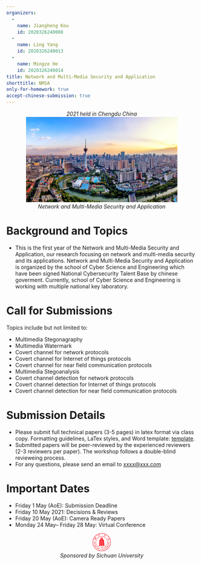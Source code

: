 ```yaml
---
organizers:
  -
    name: Jiangheng Kou
    id: 2020326240008
  -
    name: Ling Yang
    id: 2020326240013
  -
    name: Mingze He
    id: 2020326240014
title: Network and Multi-Media Security and Application
shorttitle: NMSA
only-for-homework: true
accept-chinese-submission: true
---
```

<figure align="center">
<figcaption><i>2021 held in Chengdu China</i></figcaption>
<img src="./chengdu-map.jpg.jpg" width="400">
<figcaption><i>Network and Multi-Media Security and Application</i></figcaption>
</figure>

# Background and Topics
  - This is the first year of the Network and Multi-Media Security and Application, our research focusing on network and multi-media security and its applications. Network and Multi-Media Security and Application is organized by the school of Cyber Science and Engineering which have been signed National Cybersecurity Talent Base by chinese goverment. Currently, school of Cyber Science and Engineering is working with multiple national key laboratory.
# Call for Submissions
  Topics include but not limited to:
  - Multimedia Stegonagraphy
  - Multimedia Watermark
  - Covert channel for network protocols
  - Covert channel for Internet of things protocols
  - Covert channel for near field communication protocols
  - Multimedia Stegoanalysis
  - Covert channel detection for network protocols
  - Covert channel detection for Internet of things protocols
  - Covert channel detection for near field communication protocols
# Submission Details
  - Please submit full technical papers (3-5 pages) in latex format via class copy.
  Formatting guidelines, LaTex styles, and Word template: [template](https://).
  - Submitted papers will be peer-reviewed by the experienced reviewers (2-3 reviewers per paper).
  The workshop follows a double-blind revieweing process.
  - For any questions, please send an email to xxxx@xxx.com
# Important Dates
  - Friday 1 May (AoE): Submission Deadline
  - Friday 10 May 2021: Decisions & Reviews
  - Friday 20 May (AoE): Camera Ready Papers
  - Monday 24 May– Friday 28 May: Virtual Conference

<figure align="center">
<img src="./Sichuan_University_logo.png" width="48">
<figcaption>
<i>
Sponsored by Sichuan University
</i>
</figcaption>
</figure>


